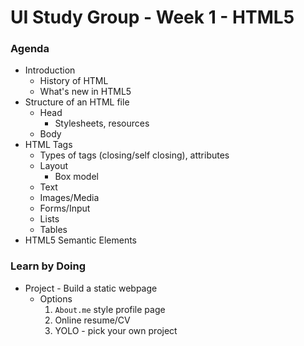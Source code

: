 # UI Study Group - Week 1 - HTML5
### Agenda
- Introduction
    - History of HTML
    - What's new in HTML5
- Structure of an HTML file
    - Head
        - Stylesheets, resources
    - Body
- HTML Tags
    - Types of tags (closing/self closing), attributes
    - Layout
        - Box model
    - Text
    - Images/Media
    - Forms/Input
    - Lists
    - Tables
- HTML5 Semantic Elements

### Learn by Doing
- Project - Build a static webpage
    - Options
        1. `About.me` style profile page
        2. Online resume/CV
        3. YOLO - pick your own project
